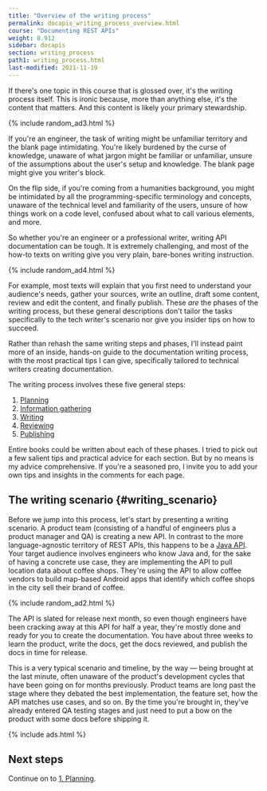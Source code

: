 ```yaml
---
title: "Overview of the writing process"
permalink: docapis_writing_process_overview.html
course: "Documenting REST APIs"
weight: 8.912
sidebar: docapis
section: writing_process
path1: writing_process.html
last-modified: 2021-11-19
---
```


If there's one topic in this course that is glossed over, it's the writing process itself. This is ironic because, more than anything else, it's the content that matters. And this content is likely your primary stewardship.

{% include random_ad3.html %}

If you're an engineer, the task of writing might be unfamiliar territory and the blank page intimidating. You're likely burdened by the curse of knowledge, unaware of what jargon might be familiar or unfamiliar, unsure of the assumptions about the user's setup and knowledge. The blank page might give you writer's block.

On the flip side, if you're coming from a humanities background, you might be intimidated by all the programming-specific terminology and concepts, unaware of the technical level and familiarity of the users, unsure of how things work on a code level, confused about what to call various elements, and more.

So whether you're an engineer or a professional writer, writing API documentation can be tough. It is extremely challenging, and most of the how-to texts on writing give you very plain, bare-bones writing instruction.

{% include random_ad4.html %}

For example, most texts will explain that you first need to understand your audience's needs, gather your sources, write an outline, draft some content, review and edit the content, and finally publish. These *are* the phases of the writing process, but these general descriptions don't tailor the tasks specifically to the tech writer's scenario nor give you insider tips on how to succeed.

Rather than rehash the same writing steps and phases, I'll instead paint more of an inside, hands-on guide to the documentation writing process, with the most practical tips I can give, specifically tailored to technical writers creating documentation.

The writing process involves these five general steps:

1. [Planning](docapis_planning.html)
2. [Information gathering](docapis_information_gathering.html)
3. [Writing](docapis_writing.html)
4. [Reviewing](docapis_reviewing.html)
5. [Publishing](docapis_publishing.html)

Entire books could be written about each of these phases. I tried to pick out a few salient tips and practical advice for each section. But by no means is my advice comprehensive. If you're a seasoned pro, I invite you to add your own tips and insights in the comments for each page.

## The writing scenario {#writing_scenario}

Before we jump into this process, let's start by presenting a writing scenario. A product team (consisting of a handful of engineers plus a product manager and QA) is creating a new API. In contrast to the more language-agnostic territory of REST APIs, this happens to be a [Java API](nativelibraryapis.html). Your target audience involves engineers who know Java and, for the sake of having a concrete use case, they are implementing the API to pull location data about coffee shops. They're using the API to allow coffee vendors to build map-based Android apps that identify which coffee shops in the city sell their brand of coffee.

{% include random_ad2.html %}

The API is slated for release next month, so even though engineers have been cracking away at this API for half a year, they're mostly done and ready for you to create the documentation. You have about three weeks to learn the product, write the docs, get the docs reviewed, and publish the docs in time for release.

This is a very typical scenario and timeline, by the way &mdash; being brought at the last minute, often unaware of the product's development cycles that have been going on for months previously. Product teams are long past the stage where they debated the best implementation, the feature set, how the API matches use cases, and so on. By the time you're brought in, they've already entered QA testing stages and just need to put a bow on the product with some docs before shipping it.

{% include ads.html %}


## Next steps

Continue on to [1. Planning](docapis_planning.html).
